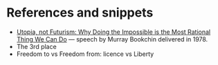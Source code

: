 # References and snippets

* [Utopia, not Futurism: Why Doing the Impossible is the Most Rational Thing We Can Do](https://www.youtube.com/watch?v=X1dXmlQQwFY&t=24s) — speech by Murray Bookchin delivered in 1978.
* The 3rd place
* Freedom to vs Freedom from: licence vs Liberty
